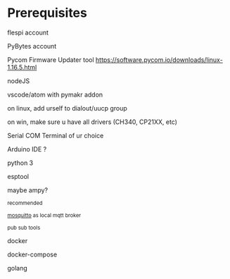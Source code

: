 # Prerequisites

flespi account

PyBytes account

Pycom Firmware Updater tool https://software.pycom.io/downloads/linux-1.16.5.html

nodeJS

vscode/atom with pymakr addon

on linux, add urself to dialout/uucp group

on win, make sure u have all drivers (CH340, CP21XX, etc)

Serial COM Terminal of ur choice

Arduino IDE ?

python 3

esptool

maybe ampy?

<small>recommended</small>

[<small> mosquitto](https://mosquitto.org/download/) as local mqtt broker </small>

<small> pub sub tools </small>

docker

docker-compose

golang
